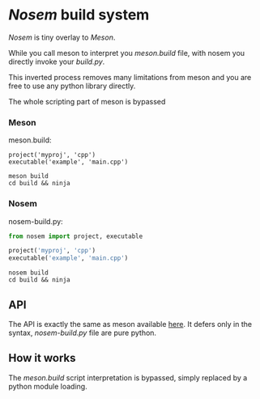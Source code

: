 # *Nosem* build system

*Nosem* is tiny overlay to *Meson*.

While you call meson to interpret you *meson.build* file,
with nosem you directly invoke your *build.py*.

This inverted process removes many limitations from meson
and you are free to use any python library directly.

The whole scripting part of meson is bypassed

### Meson

meson.build:
```meson
project('myproj', 'cpp')
executable('example', 'main.cpp')
```

```
meson build
cd build && ninja
```

### Nosem

nosem-build.py:
```python
from nosem import project, executable

project('myproj', 'cpp')
executable('example', 'main.cpp')
```

```
nosem build
cd build && ninja
```

## API

The API is exactly the same as meson available [here](https://mesonbuild.com/Reference-manual.html).
It defers only in the syntax, *nosem-build.py* file are pure python.

## How it works

The *meson.build* script interpretation is bypassed, simply replaced by a python module loading.
